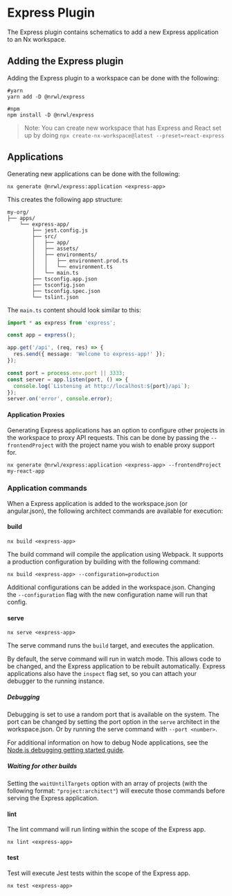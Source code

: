 # Express Plugin

The Express plugin contains schematics to add a new Express application to an Nx workspace.

## Adding the Express plugin

Adding the Express plugin to a workspace can be done with the following:

```shell script
#yarn
yarn add -D @nrwl/express
```

```shell script
#npm
npm install -D @nrwl/express
```

> Note: You can create new workspace that has Express and React set up by doing `npx create-nx-workspace@latest --preset=react-express`

## Applications

Generating new applications can be done with the following:

```shell script
nx generate @nrwl/express:application <express-app>
```

This creates the following app structure:

```treeview
my-org/
├── apps/
    └── express-app/
        ├── jest.config.js
        ├── src/
        │   ├── app/
        │   ├── assets/
        │   ├── environments/
        │   │   ├── environment.prod.ts
        │   │   └── environment.ts
        │   └── main.ts
        ├── tsconfig.app.json
        ├── tsconfig.json
        ├── tsconfig.spec.json
        └── tslint.json
```

The `main.ts` content should look similar to this:

```typescript
import * as express from 'express';

const app = express();

app.get('/api', (req, res) => {
  res.send({ message: 'Welcome to express-app!' });
});

const port = process.env.port || 3333;
const server = app.listen(port, () => {
  console.log(`Listening at http://localhost:${port}/api`);
});
server.on('error', console.error);
```

#### Application Proxies

Generating Express applications has an option to configure other projects in the workspace to proxy API requests. This can be done by passing the `--frontendProject` with the project name you wish to enable proxy support for.

```shell script
nx generate @nrwl/express:application <express-app> --frontendProject my-react-app
```

### Application commands

When a Express application is added to the workspace.json (or angular.json), the following architect commands are available for execution:

#### build

```shell script
nx build <express-app>
```

The build command will compile the application using Webpack. It supports a production configuration by building with the following command:

```shell script
nx build <express-app> --configuration=production
```

Additional configurations can be added in the workspace.json. Changing the `--configuration` flag with the new configuration name will run that config.

#### serve

```shell script
nx serve <express-app>
```

The serve command runs the `build` target, and executes the application.

By default, the serve command will run in watch mode. This allows code to be changed, and the Express application to be rebuilt automatically.
Express applications also have the `inspect` flag set, so you can attach your debugger to the running instance.

##### Debugging

Debugging is set to use a random port that is available on the system. The port can be changed by setting the port option in the `serve` architect in the workspace.json. Or by running the serve command with `--port <number>`.

For additional information on how to debug Node applications, see the [Node.js debugging getting started guide](https://expressjs.org/en/docs/guides/debugging-getting-started/#inspector-clients).

##### Waiting for other builds

Setting the `waitUntilTargets` option with an array of projects (with the following format: `"project:architect"`) will execute those commands before serving the Express application.

#### lint

The lint command will run linting within the scope of the Express app.

```shell script
nx lint <express-app>
```

#### test

Test will execute Jest tests within the scope of the Express app.

```shell script
nx test <express-app>
```
